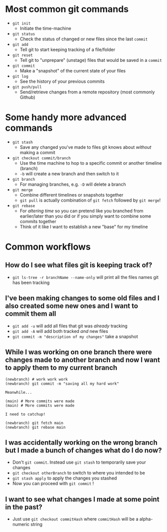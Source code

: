 # Most common git commands

- `git init`
    - Initiate the time-machine
- `git status`
    - Check the status of changed or new files since the last `commit`
- `git add`
    - Tell git to start keeping tracking of a file/folder
- `git reset`
    - Tell git to "unprepare" (unstage) files that would be saved in a `commit`
- `git commit`
    - Make a "snapshot" of the current state of your files
- `git log`
    - See the history of your previous commits
- `git push/pull`
    - Send/retrieve changes from a remote repository (most commonly Github)

# Some handy more advanced commands

- `git stash`
    - Save any changed you've made to files git knows about *without* making a commit
- `git checkout commit/branch`
    - Use the time machine to hop to a specific commit or another timeline (branch)
    - `-b` will create a new branch and then switch to it
- `git branch`
    - For managing branches, e.g. `-D` will delete a branch
- `git merge`
    - Combine different timelines or snapshots together
    - `git pull` is actually combination of `git fetch` followed by `git merge`!
- `git rebase`
    - For *altering time* so you can pretend like you branched from earlier/later than you did or if you simply want to combine some commits together
    - Think of it like I want to establish a new "base" for my timeline

# Common workflows

## How do I see what files git is keeping track of?

- `git ls-tree -r branchName --name-only` will print all the files names git has been tracking

## I've been making changes to some old files and I also created some new ones and I want to commit them all

- `git add -u` will add all files that git was *already* tracking
- `git add -A` will add both tracked *and* new files
- `git commit -m "description of my changes"` take a snapshot  

## While I was working on one branch there were changes made to another branch and now I want to apply them to my current branch

```
(newbranch) # work work work
(newbranch) git commit -m "saving all my hard work"

Meanwhile...

(main) # More commits were made
(main) # More commits were made

I need to catchup!

(newbranch) git fetch main
(newbranch) git rebase main
```

## I was accidentally working on the wrong branch but I made a bunch of changes what do I do now?
- Don't `git commit`. Instead use `git stash` to temporarily save your changes
- `git checkout otherBranch` to switch to where you intended to be
- `git stash apply` to apply the changes you stashed
- Now you can proceed with `git commit` !

## I want to see what changes I made at some point in the past?
- Just use `git checkout commitHash` where `commitHash` will be a alpha-numeric string